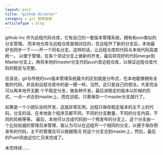 ```yaml
---
layout: post
title: "github director"
category : git 使用指南
articleType : blog
---
```


github Inc 作为远程代码仓库，它有自己的一套版本管理系统，拥有和svn类似的分支管理。
而本地仓库与远程仓库是相对应的，在远程开了新的分支后，本地最好也同步一下——开一个同名分支，这样的话，让远程仓库的代码与本地代码高度统一。
以便于管理，在各个测试分支上做新的开发，最后将完好的代码merge到Master分支上，再将本地的master分支代码push至远程仓库，以保证远程仓库代码的稳定与完整。

应该说，git与传统的svn版本管理系统最大的区别就是分布式，在本地能够拥有全套的代码，并且和远程仓库中的是一模一样。当然，这只是自己的想法，大家完全可以再本地开无数
个不稳定分支，做各种开发，最后讲稳定的版本以阶梯的形式，一点一点合到master上，而在远程，只需保存一个master分支就行了。

如果是一个小团队协同开发，这就非常实用。远程只保存稳定版本的主干上的代码，分支的话，在本地各个程序员都不同，不同的分支数量，不同的分支内容，不同的风格等等。
最后，本地可以合成代码到一个预发布的分支上，这个分支由一个比较权威的管理员来管理，我认为可以在远程开一个相同的分支，以便于保存预发布的代码，主干的管理员可以根据情况
将这个分支合到master上，然后，最后的Push则由这位仁兄来完成了。

未完待续......


